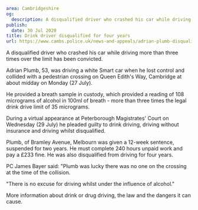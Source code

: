 ```yaml
area: Cambridgeshire
og:
  description: A disqualified driver who crashed his car while driving more than three times over the limit has been convicted.
publish:
  date: 30 Jul 2020
title: Drink driver disqualified for four years
url: https://www.cambs.police.uk/news-and-appeals/adrian-plumb-disqualified
```

A disqualified driver who crashed his car while driving more than three times over the limit has been convicted.

Adrian Plumb, 53, was driving a white Smart car when he lost control and collided with a pedestrian crossing on Queen Edith's Way, Cambridge at about midday on Monday (27 July).

He provided a breath sample in custody, which provided a reading of 108 micrograms of alcohol in 100ml of breath - more than three times the legal drink drive limit of 35 micrograms.

During a virtual appearance at Peterborough Magistrates' Court on Wednesday (29 July) he pleaded guilty to drink driving, driving without insurance and driving whilst disqualified.

Plumb, of Bramley Avenue, Melbourn was given a 12-week sentence, suspended for two years. He must complete 240 hours unpaid work and pay a £233 fine. He was also disqualified from driving for four years.

PC James Bayer said: "Plumb was lucky there was no one on the crossing at the time of the collision.

"There is no excuse for driving whilst under the influence of alcohol."

More information about drink or drug driving, the law and the dangers it can cause.
